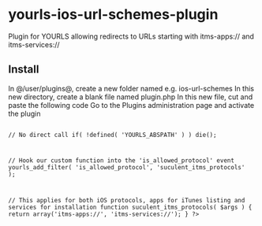 yourls-ios-url-schemes-plugin
=============================

Plugin for YOURLS allowing redirects to URLs starting with itms-apps:// and itms-services://

Install
-------

In @/user/plugins@, create a new folder named e.g. ios-url-schemes
In this new directory, create a blank file named plugin.php
In this new file, cut and paste the following code
Go to the Plugins administration page and activate the plugin

<code>
<?php
/*
Plugin Name: Install iPhone Apps
Plugin URI: http://www.github.com/suculent/
Description: Support for itms-services URL scheme for linking to iOS Enterprise App Installation Manifest
Version: 1.1
Author: Suculent
Author URI: http://www.github.com/suculent/yourls_ios_protocols
*/

// No direct call
if( !defined( 'YOURLS_ABSPATH' ) ) die();

// Hook our custom function into the 'is_allowed_protocol' event
yourls_add_filter( 'is_allowed_protocol', 'suculent_itms_protocols' );

   // This applies for both iOS protocols, apps for iTunes listing and services for installation
   function suculent_itms_protocols( $args ) {
   	return array('itms-apps://', 'itms-services://');
   }
   ?>
</code>
